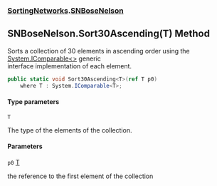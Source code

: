 ### [SortingNetworks](SortingNetworks.md 'SortingNetworks').[SNBoseNelson](SortingNetworks.SNBoseNelson.md 'SortingNetworks.SNBoseNelson')

## SNBoseNelson.Sort30Ascending<T>(T) Method

Sorts a collection of 30 elements in ascending order using the [System.IComparable&lt;&gt;](https://docs.microsoft.com/en-us/dotnet/api/System.IComparable-1 'System.IComparable`1') generic  
interface implementation of each element.

```csharp
public static void Sort30Ascending<T>(ref T p0)
    where T : System.IComparable<T>;
```
#### Type parameters

<a name='SortingNetworks.SNBoseNelson.Sort30Ascending_T_(T).T'></a>

`T`

The type of the elements of the collection.
#### Parameters

<a name='SortingNetworks.SNBoseNelson.Sort30Ascending_T_(T).p0'></a>

`p0` [T](SortingNetworks.SNBoseNelson.Sort30Ascending_T_(T).md#SortingNetworks.SNBoseNelson.Sort30Ascending_T_(T).T 'SortingNetworks.SNBoseNelson.Sort30Ascending<T>(T).T')

the reference to the first element of the collection